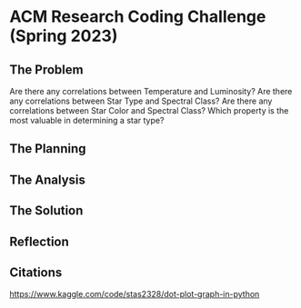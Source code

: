 # ACM Research Coding Challenge (Spring 2023)

## The Problem
  Are there any correlations between Temperature and Luminosity?
  Are there any correlations between Star Type and Spectral Class?
  Are there any correlations between Star Color and Spectral Class?
  Which property is the most valuable in determining a star type?
  
## The Planning

## The Analysis

## The Solution

## Reflection

## Citations
  https://www.kaggle.com/code/stas2328/dot-plot-graph-in-python
  
